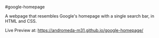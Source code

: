 #google-homepage

A webpage that resembles Google's homepage with a single search bar, in HTML and CSS.

Live Preview at: https://andromeda-m31.github.io/google-homepage/
